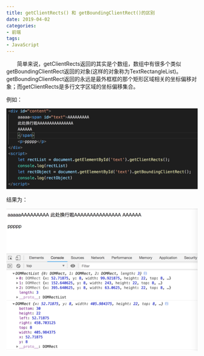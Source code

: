 ```yaml
---
title: getClientRects() 和 getBoundingClientRect()的区别
date: 2019-04-02
categories:
- 前端
tags:
- JavaScript
---
```


&emsp;&emsp;简单来说，getClientRects返回的其实是个数组，数组中有很多个类似getBoundingClientRect返回的对象(这样的对象称为TextRectangleList)。getBoundingClientRect返回的永远是最外框框的那个矩形区域相关的坐标偏移对象；而getClientRects是多行文字区域的坐标偏移集合。

例如：

![](/image/getClientRects/img1.jpg)

结果为：

![](/image/getClientRects/img2.jpg)
